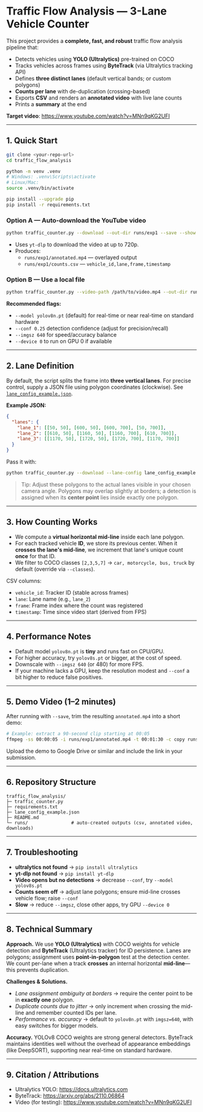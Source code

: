 # Traffic Flow Analysis — 3-Lane Vehicle Counter

This project provides a **complete, fast, and robust** traffic flow analysis pipeline that:
- Detects vehicles using **YOLO (Ultralytics)** pre-trained on COCO
- Tracks vehicles across frames using **ByteTrack** (via Ultralytics tracking API)
- Defines **three distinct lanes** (default vertical bands; or custom polygons)
- **Counts per lane** with de-duplication (crossing-based)
- Exports **CSV** and renders an **annotated video** with live lane counts
- Prints a **summary** at the end

**Target video**: https://www.youtube.com/watch?v=MNn9qKG2UFI

---

## 1. Quick Start

```bash
git clone <your-repo-url>
cd traffic_flow_analysis

python -m venv .venv
# Windows: .venv\Scripts\activate
# Linux/Mac:
source .venv/bin/activate

pip install --upgrade pip
pip install -r requirements.txt
```

### Option A — Auto-download the YouTube video
```bash
python traffic_counter.py --download --out-dir runs/exp1 --save --show
```
- Uses `yt-dlp` to download the video at up to 720p.
- Produces:
  - `runs/exp1/annotated.mp4` — overlayed output
  - `runs/exp1/counts.csv` — `vehicle_id,lane,frame,timestamp`

### Option B — Use a local file
```bash
python traffic_counter.py --video-path /path/to/video.mp4 --out-dir runs/local_exp --save
```

**Recommended flags:**
- `--model yolov8n.pt` (default) for real-time or near real-time on standard hardware
- `--conf 0.25` detection confidence (adjust for precision/recall)
- `--imgsz 640` for speed/accuracy balance
- `--device 0` to run on GPU 0 if available

---

## 2. Lane Definition

By default, the script splits the frame into **three vertical lanes**. For precise control, supply a JSON file using polygon coordinates (clockwise). See [`lane_config_example.json`](lane_config_example.json).

**Example JSON:**
```json
{
  "lanes": {
    "lane_1": [[50, 50], [600, 50], [600, 700], [50, 700]],
    "lane_2": [[610, 50], [1160, 50], [1160, 700], [610, 700]],
    "lane_3": [[1170, 50], [1720, 50], [1720, 700], [1170, 700]]
  }
}
```

Pass it with:
```bash
python traffic_counter.py --download --lane-config lane_config_example.json --save --show
```

> Tip: Adjust these polygons to the actual lanes visible in your chosen camera angle. Polygons may overlap slightly at borders; a detection is assigned when its **center point** lies inside exactly one polygon.

---

## 3. How Counting Works

- We compute a **virtual horizontal mid-line** inside each lane polygon.
- For each tracked vehicle **ID**, we store its previous center. When it **crosses the lane's mid-line**, we increment that lane's unique count **once** for that ID.
- We filter to COCO classes `[2,3,5,7]` → `car, motorcycle, bus, truck` by default (override via `--classes`).

CSV columns:
- `vehicle_id`: Tracker ID (stable across frames)
- `lane`: Lane name (e.g., `lane_2`)
- `frame`: Frame index where the count was registered
- `timestamp`: Time since video start (derived from FPS)

---

## 4. Performance Notes

- Default model `yolov8n.pt` is **tiny** and runs fast on CPU/GPU.
- For higher accuracy, try `yolov8s.pt` or bigger, at the cost of speed.
- Downscale with `--imgsz 640` (or 480) for more FPS.
- If your machine lacks a GPU, keep the resolution modest and `--conf` a bit higher to reduce false positives.

---

## 5. Demo Video (1–2 minutes)

After running with `--save`, trim the resulting `annotated.mp4` into a short demo:
```bash
# Example: extract a 90-second clip starting at 00:05
ffmpeg -ss 00:00:05 -i runs/exp1/annotated.mp4 -t 00:01:30 -c copy runs/exp1/demo_90s.mp4
```
Upload the demo to Google Drive or similar and include the link in your submission.

---

## 6. Repository Structure

```
traffic_flow_analysis/
├─ traffic_counter.py
├─ requirements.txt
├─ lane_config_example.json
├─ README.md
└─ runs/                # auto-created outputs (csv, annotated video, downloads)
```

---

## 7. Troubleshooting

- **ultralytics not found** → `pip install ultralytics`
- **yt-dlp not found** → `pip install yt-dlp`
- **Video opens but no detections** → decrease `--conf`, try `--model yolov8s.pt`
- **Counts seem off** → adjust lane polygons; ensure mid-line crosses vehicle flow; raise `--conf`
- **Slow** → reduce `--imgsz`, close other apps, try GPU `--device 0`

---

## 8. Technical Summary

**Approach.** We use **YOLO (Ultralytics)** with COCO weights for vehicle detection and **ByteTrack** (Ultralytics tracker) for ID persistence. Lanes are polygons; assignment uses **point-in-polygon** test at the detection center. We count per-lane when a track **crosses** an internal horizontal **mid-line**—this prevents duplication.

**Challenges & Solutions.**
- *Lane assignment ambiguity at borders* → require the center point to be in **exactly one** polygon.
- *Duplicate counts due to jitter* → only increment when crossing the mid-line and remember counted IDs per lane.
- *Performance vs. accuracy* → default to `yolov8n.pt` with `imgsz=640`, with easy switches for bigger models.

**Accuracy.** YOLOv8 COCO weights are strong general detectors. ByteTrack maintains identities well without the overhead of appearance embeddings (like DeepSORT), supporting near real-time on standard hardware.

---

## 9. Citation / Attributions

- Ultralytics YOLO: https://docs.ultralytics.com
- ByteTrack: https://arxiv.org/abs/2110.06864
- Video (for testing): https://www.youtube.com/watch?v=MNn9qKG2UFI
